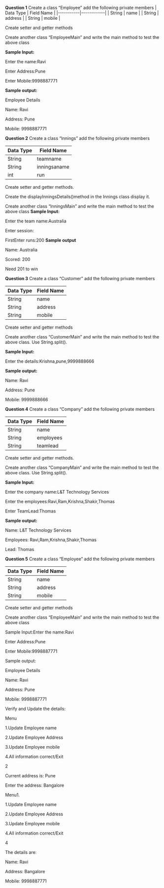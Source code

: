 **Question 1**
Create a class “Employee” add the following private members
| Data Type | Field Name |
|-----------|------------|
| String    | name       |
| String    | address    |
| String    | mobile     |

Create setter and getter methods

Create another class “EmployeeMain” and write the main method to test the above class

**Sample Input:**

Enter the name:Ravi

Enter Address:Pune

Enter Mobile:9998887771

**Sample output:**

Employee Details

Name: Ravi

Address: Pune

Mobile: 9998887771

**Question 2**
Create a class “Innings” add the following private members

| Data Type | Field Name   |
|-----------|--------------|
| String    | teamname     |
| String    | inningsaname |
| int       | run          |

Create setter and getter methods. 

Create the displayInningsDetails()method in the Innings class display it.

Create another class “InningsMain” and write the main method to test the above class
**Sample Input:**

Enter the team name:Australia

Enter session:

FirstEnter runs:200
**Sample output**

Name: Australia

Scored: 200

Need 201 to win

**Question 3**
Create a class “Customer” add the following private members

| Data Type | Field Name |
|-----------|------------|
| String    | name       |
| String    | address    |
| String    | mobile     |

Create setter and getter methods

Create another class “CustomerMain” and write the main method to test the above class. Use String.split().

**Sample Input:**

Enter the details:Krishna,pune,9999888666

**Sample output:**

Name: Ravi

Address: Pune

Mobile: 9999888666

**Question 4**
Create a class “Company” add the following private members

| Data Type | Field Name |
|-----------|------------|
| String    | name       |
| String    | employees  |
| String    | teamlead   |

Create setter and getter methods.

Create another class “CompanyMain” and write the main method to test the above class. Use String.split().

**Sample Input:**

Enter the company name:L&T Technology Services

Enter the employees:Ravi,Ram,Krishna,Shakir,Thomas

Enter TeamLead:Thomas

**Sample output:**

Name: L&T Technology Services

Employees: Ravi,Ram,Krishna,Shakir,Thomas

Lead: Thomas

**Question 5**
Create a class “Employee” add the following private members

| Data Type | Field Name |
|-----------|------------|
| String    | name       |
| String    | address    |
| String    | mobile     |

Create setter and getter methods

Create another class “EmployeeMain” and write the main method to test the above class

Sample Input:Enter the name:Ravi

Enter Address:Pune

Enter Mobile:9998887771

Sample output:

Employee Details

Name: Ravi

Address: Pune

Mobile: 9998887771

Verify and Update the details:

Menu

1.Update Employee name

2.Update Employee Address

3.Update Employee mobile

4.All information correct/Exit

2

Current address is: Pune

Enter the address: Bangalore

Menu1.

1.Update Employee name

2.Update Employee Address

3.Update Employee mobile

4.All information correct/Exit

4

The details are:

Name: Ravi

Address: Bangalore

Mobile: 9998887771
